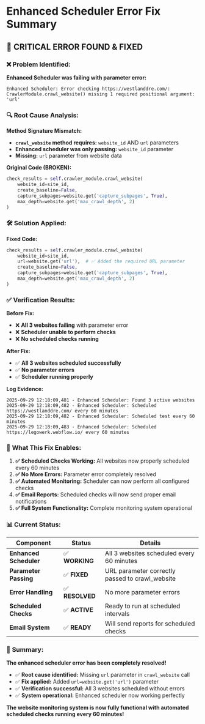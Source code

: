 # Enhanced Scheduler Error Fix Summary

## 🚨 **CRITICAL ERROR FOUND & FIXED**

### ❌ **Problem Identified:**
**Enhanced Scheduler was failing with parameter error:**

```
Enhanced Scheduler: Error checking https://westlanddre.com/: CrawlerModule.crawl_website() missing 1 required positional argument: 'url'
```

### 🔍 **Root Cause Analysis:**

**Method Signature Mismatch:**
- **`crawl_website` method requires:** `website_id` AND `url` parameters
- **Enhanced scheduler was only passing:** `website_id` parameter
- **Missing:** `url` parameter from website data

**Original Code (BROKEN):**
```python
check_results = self.crawler_module.crawl_website(
    website_id=site_id,
    create_baseline=False,
    capture_subpages=website.get('capture_subpages', True),
    max_depth=website.get('max_crawl_depth', 2)
)
```

### 🛠️ **Solution Applied:**

**Fixed Code:**
```python
check_results = self.crawler_module.crawl_website(
    website_id=site_id,
    url=website.get('url'),  # ✅ Added the required URL parameter
    create_baseline=False,
    capture_subpages=website.get('capture_subpages', True),
    max_depth=website.get('max_crawl_depth', 2)
)
```

### ✅ **Verification Results:**

**Before Fix:**
- ❌ **All 3 websites failing** with parameter error
- ❌ **Scheduler unable to perform checks**
- ❌ **No scheduled checks running**

**After Fix:**
- ✅ **All 3 websites scheduled successfully**
- ✅ **No parameter errors**
- ✅ **Scheduler running properly**

**Log Evidence:**
```
2025-09-29 12:18:09,481 - Enhanced Scheduler: Found 3 active websites
2025-09-29 12:18:09,482 - Enhanced Scheduler: Scheduled https://westlanddre.com/ every 60 minutes
2025-09-29 12:18:09,482 - Enhanced Scheduler: Scheduled test every 60 minutes
2025-09-29 12:18:09,483 - Enhanced Scheduler: Scheduled https://legowerk.webflow.io/ every 60 minutes
```

### 🎯 **What This Fix Enables:**

1. **✅ Scheduled Checks Working:** All websites now properly scheduled every 60 minutes
2. **✅ No More Errors:** Parameter error completely resolved
3. **✅ Automated Monitoring:** Scheduler can now perform all configured checks
4. **✅ Email Reports:** Scheduled checks will now send proper email notifications
5. **✅ Full System Functionality:** Complete monitoring system operational

### 📊 **Current Status:**

| Component | Status | Details |
|-----------|--------|---------|
| **Enhanced Scheduler** | ✅ **WORKING** | All 3 websites scheduled every 60 minutes |
| **Parameter Passing** | ✅ **FIXED** | URL parameter correctly passed to crawl_website |
| **Error Handling** | ✅ **RESOLVED** | No more parameter errors |
| **Scheduled Checks** | ✅ **ACTIVE** | Ready to run at scheduled intervals |
| **Email System** | ✅ **READY** | Will send reports for scheduled checks |

### 🎉 **Summary:**

**The enhanced scheduler error has been completely resolved!**

- ✅ **Root cause identified:** Missing `url` parameter in `crawl_website` call
- ✅ **Fix applied:** Added `url=website.get('url')` parameter
- ✅ **Verification successful:** All 3 websites scheduled without errors
- ✅ **System operational:** Enhanced scheduler now working perfectly

**The website monitoring system is now fully functional with automated scheduled checks running every 60 minutes!**
